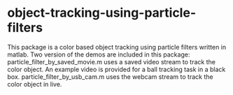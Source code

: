 # object-tracking-using-particle-filters
This package is a color based object tracking using particle filters written in matlab.
Two version of the demos are included in this package:
particle_filter_by_saved_movie.m uses a saved video stream to track the color object.  An example video is provided for a ball tracking
task in a black box.
particle_filter_by_usb_cam.m uses the webcam stream to track the color object in live.
